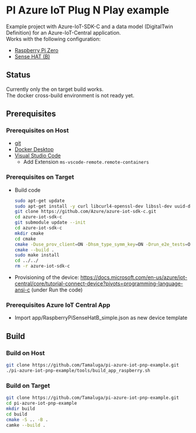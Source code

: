# PI Azure IoT Plug N Play example

Example project with Azure-IoT-SDK-C and a data model (DigitalTwin Definition) for an Azure-IoT-Central application.  
Works with the following configuration:

- [Raspberry Pi Zero](https://www.raspberrypi.org/products/raspberry-pi-zero/)
- [Sense HAT (B)](https://www.waveshare.com/wiki/Sense_HAT_\(B\))

## Status

Currently only the on target build works.  
The docker cross-build environment is not ready yet.

## Prerequisites

### Prerequisites on Host

- [git](https://git-scm.com/downloads)
- [Docker Desktop](https://www.docker.com/get-started)
- [Visual Studio Code](https://code.visualstudio.com/)
  - Add Extension `ms-vscode-remote.remote-containers`

### Prerequisites on Target

- Build code

  ```sh
  sudo apt-get update
  sudo apt-get install -y curl libcurl4-openssl-dev libssl-dev uuid-dev
  git clone https://github.com/Azure/azure-iot-sdk-c.git
  cd azure-iot-sdk-c
  git submodule update --init
  cd azure-iot-sdk-c
  mkdir cmake
  cd cmake
  cmake -Duse_prov_client=ON -Dhsm_type_symm_key=ON -Drun_e2e_tests=OFF ..
  cmake --build .
  sudo make install
  cd ../../
  rm -r azure-iot-sdk-c
  ```
  
- Provisioning of the device: https://docs.microsoft.com/en-us/azure/iot-central/core/tutorial-connect-device?pivots=programming-language-ansi-c (under Run the code)

### Prerequisites Azure IoT Central App

- Import app/RaspberryPiSenseHatB_simple.json as new device template

## Build

### Build on Host

```sh
git clone https://github.com/Tamaluga/pi-azure-iot-pnp-example.git
./pi-azure-iot-pnp-example/tools/build_app_raspberry.sh
```

### Build on Target

```sh
git clone https://github.com/Tamaluga/pi-azure-iot-pnp-example.git
cd pi-azure-iot-pnp-example
mkdir build
cd build
cmake -S .. -B .
camke --build .
```
